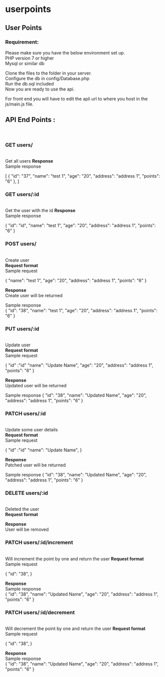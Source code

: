 # userpoints

<h2>User Points</h2>

<h3>Requirement:</h3>

Please make sure you have the below environment set up.  <br />
PHP version 7 or higher<br />
Mysql or similar db<br />


Clone the files to the folder in your server.<br />
Configure the db in config/Database.php<br />
Run the db.sql included<br />
Now you are ready to use the api.<br />

For front end you will have to edit the apli url to where you host in the js/main.js file.<br />

<h2>API End Points : </h2><br />
<h3>GET users/</h2> <br />
Get all users
<b>Response</b>  <br />
Sample response  <br />

[
    {
        "id": "37",
        "name": "test 1",
        "age": "20",
        "address": "address 1",
        "points": "6"
    },
]    

<h3>GET users/:id</h2> <br />
Get the user with the id
<b>Response</b><br />
Sample response

{
    "id": "id",
    "name": "test 1",
    "age": "20",
    "address": "address 1",
    "points": "6"
}

<h3>POST users/</h2> <br />
Create user<br />
<b>Request format</b> <br />
Sample request<br />

{
    "name": "test 1",
    "age": "20",
    "address": "address 1",
    "points": "6"
}

<b>Response</b><br />
Create user will be returned<br />

Sample response<br />
{
    "id": "38",
    "name": "test 1",
    "age": "20",
    "address": "address 1",
    "points": "6"
}

<h3>PUT users/:id</h2> <br />
Update user<br />
<b>Request format</b> <br />
Sample request<br />

{
   "id" :"id"
    "name": "Update Name",
    "age": "20",
    "address": "address 1",
    "points": "6"
}

<b>Response</b><br />
Updated user will be returned<br />

Sample response
{
    "id": "38",
    "name": "Updated Name",
    "age": "20",
    "address": "address 1",
    "points": "6"
}

<h3>PATCH users/:id</h2><br />
Update some user details<br />
<b>Request format</b><br />
Sample request

{
   "id" :"id"
    "name": "Update Name",
}

<b>Response</b><br />
Patched user will be returned<br />

Sample response
{
    "id": "38",
    "name": "Updated Name",
    "age": "20",
    "address": "address 1",
    "points": "6"
}

<h3>DELETE users/:id</h2><br /> 
Deleted the user<br />
<b>Request format</b><br /> 

<b>Response</b><br />
User will be removed<br />

<h3>PATCH users/:id/increment</h2><br /> 
Will increment the point by one and return the user
<b>Request format</b><br /> 
Sample request<br />

{
    "id": "38",
}

<b>Response</b><br />
Sample response<br />
{
    "id": "38",
    "name": "Updated Name",
    "age": "20",
    "address": "address 1",
    "points": "6"
}

<h3>PATCH users/:id/decrement</h2><br /> 
Will decrement the point by one and return the user
<b>Request format</b><br /> 
Sample request<br />

{
    "id": "38",
}

<b>Response</b><br />
Sample response<br />
{
    "id": "38",
    "name": "Updated Name",
    "age": "20",
    "address": "address 1",
    "points": "6"
}




    



